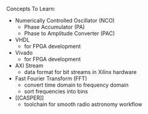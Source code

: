 Concepts To Learn:
- Numerically Controlled Oscillator (NCO)
	- Phase Accumulator (PA)
	- Phase to Amplitude Converter (PAC)
- VHDL
	- for FPGA development
- Vivado
	- for FPGA development
- AXI Stream
	- data format for bit streams in Xilinx hardware
- Fast Fourier Transform (FFT)
	- convert time domain to frequency domain
	- sort frequencies into bins
- [[CASPER]]
	- toolchain for smooth radio astronomy workflow